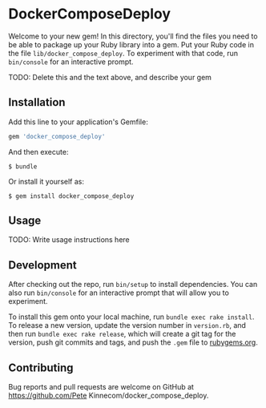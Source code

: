 # DockerComposeDeploy

Welcome to your new gem! In this directory, you'll find the files you need to be able to package up your Ruby library into a gem. Put your Ruby code in the file `lib/docker_compose_deploy`. To experiment with that code, run `bin/console` for an interactive prompt.

TODO: Delete this and the text above, and describe your gem

## Installation

Add this line to your application's Gemfile:

```ruby
gem 'docker_compose_deploy'
```

And then execute:

    $ bundle

Or install it yourself as:

    $ gem install docker_compose_deploy

## Usage

TODO: Write usage instructions here

## Development

After checking out the repo, run `bin/setup` to install dependencies. You can also run `bin/console` for an interactive prompt that will allow you to experiment.

To install this gem onto your local machine, run `bundle exec rake install`. To release a new version, update the version number in `version.rb`, and then run `bundle exec rake release`, which will create a git tag for the version, push git commits and tags, and push the `.gem` file to [rubygems.org](https://rubygems.org).

## Contributing

Bug reports and pull requests are welcome on GitHub at https://github.com/Pete Kinnecom/docker_compose_deploy.

